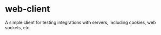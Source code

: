 # web-client
 A simple client for testing integrations with servers, including cookies, web sockets, etc.
